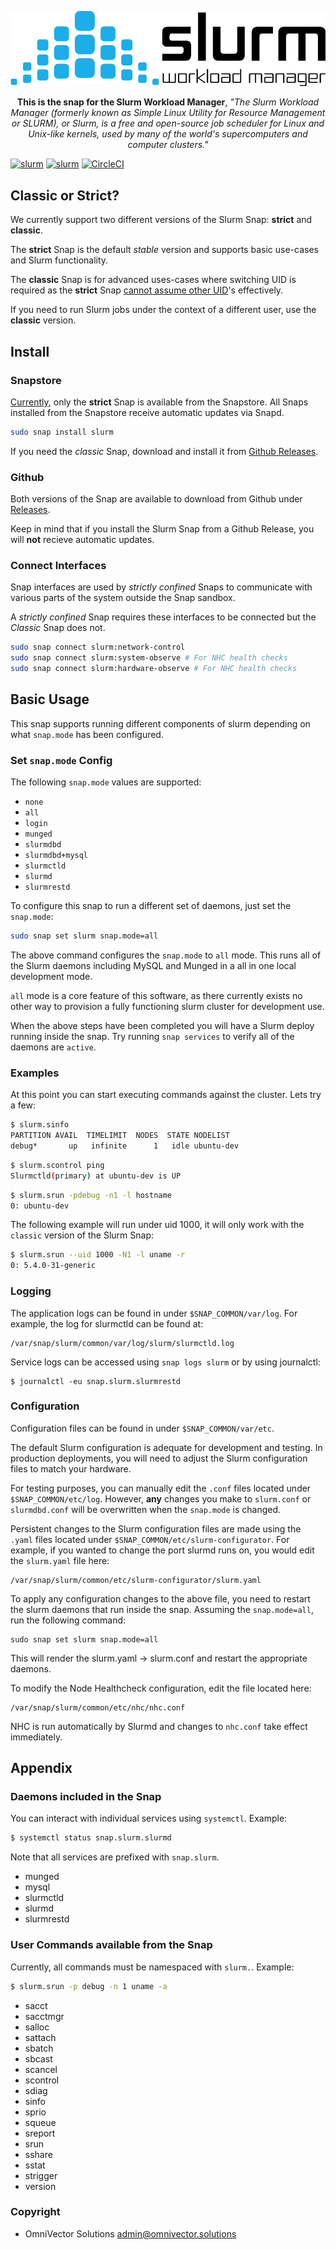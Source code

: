 ![alt text](.github/slurm.png)

<p align="center"><b>This is the snap for the Slurm Workload Manager</b>, <i>"The Slurm Workload Manager (formerly known as Simple Linux Utility for Resource Management or SLURM), or Slurm, is a free and open-source job scheduler for Linux and Unix-like kernels, used by many of the world's supercomputers and computer clusters."</i></p>

<!-- Re-add the section below once we have a delivery method -->
<!-- # Install

    sudo snap install slurm

([Don't have snapd installed?](https://snapcraft.io/docs/core/install))

<p align="center">Built & Published with 💝 by <a href="https://www.omnivector.solutions">OmniVector Solutions</a>.</p> -->

[![slurm](https://snapcraft.io//slurm/badge.svg)](https://snapcraft.io/slurm)
[![slurm](https://snapcraft.io//slurm/trending.svg?name=0)](https://snapcraft.io/slurm)
[![CircleCI](https://circleci.com/gh/omnivector-solutions/snap-slurm.svg?style=svg)](https://circleci.com/gh/omnivector-solutions/snap-slurm)

## Classic or Strict?

We currently support two different versions of the Slurm Snap: **strict** and **classic**.

The **strict** Snap is the default _stable_ version and supports basic use-cases and Slurm functionality.

The **classic** Snap is for advanced uses-cases where switching UID is required as the **strict** Snap [cannot assume other UID](https://forum.snapcraft.io/t/can-a-confined-snap-run-as-a-different-uid-and-or-guid)'s effectively.

If you need to run Slurm jobs under the context of a different user, use the **classic** version.

## Install

### Snapstore

[Currently](https://forum.snapcraft.io/t/request-for-classic-confinement-slurm), only the **strict** Snap is available from the Snapstore. All Snaps installed from the Snapstore receive automatic updates via Snapd.

```bash
sudo snap install slurm
```

If you need the *classic* Snap, download and install it from [Github Releases](https://github.com/omnivector-solutions/snap-slurm/releases).

### Github

Both versions of the Snap are available to download from Github under [Releases](https://github.com/omnivector-solutions/snap-slurm/releases).

Keep in mind that if you install the Slurm Snap from a Github Release, you will **not** recieve automatic updates.

### Connect Interfaces

Snap interfaces are used by _strictly confined_ Snaps to communicate with various parts of the system outside the Snap sandbox.

A _strictly confined_ Snap requires these interfaces to be connected but the _Classic_ Snap does not.

```bash
sudo snap connect slurm:network-control
sudo snap connect slurm:system-observe # For NHC health checks
sudo snap connect slurm:hardware-observe # For NHC health checks
```

## Basic Usage

This snap supports running different components of slurm depending on what `snap.mode` has been configured.

### Set `snap.mode` Config
The following `snap.mode` values are supported:
* `none`
* `all`
* `login`
* `munged`
* `slurmdbd`
* `slurmdbd+mysql`
* `slurmctld`
* `slurmd`
* `slurmrestd`

To configure this snap to run a different set of daemons, just set the `snap.mode`:
```bash
sudo snap set slurm snap.mode=all
```
The above command configures the `snap.mode` to `all` mode. This runs all of the Slurm daemons including MySQL and Munged in a all in one local development mode.

`all` mode is a core feature of this software, as there currently exists no other way to provision a fully functioning slurm cluster for development use.

When the above steps have been completed you will have a Slurm deploy running inside the snap. Try running `snap services` to verify all of the daemons are `active`.

### Examples

At this point you can start executing commands against the cluster. Lets try a few:
```bash
$ slurm.sinfo
PARTITION AVAIL  TIMELIMIT  NODES  STATE NODELIST 
debug*       up   infinite      1   idle ubuntu-dev 
```
```bash
$ slurm.scontrol ping
Slurmctld(primary) at ubuntu-dev is UP
```
```bash
$ slurm.srun -pdebug -n1 -l hostname
0: ubuntu-dev
```

The following example will run under uid 1000, it will only work with the `classic` version of the Slurm Snap:

```bash
$ slurm.srun --uid 1000 -N1 -l uname -r
0: 5.4.0-31-generic
```

### Logging

The application logs can be found in under `$SNAP_COMMON/var/log`. For example, the log for slurmctld can be found at:

    /var/snap/slurm/common/var/log/slurm/slurmctld.log

Service logs can be accessed using `snap logs slurm` or by using journalctl:

    $ journalctl -eu snap.slurm.slurmrestd

### Configuration

Configuration files can be found in under `$SNAP_COMMON/var/etc`.

The default Slurm configuration is adequate for development and testing. In production deployments, you will need to adjust the Slurm configuration files to match your hardware.

For testing purposes, you can manually edit the `.conf` files located under `$SNAP_COMMON/etc/log`. However, **any** changes you make to `slurm.conf` or `slurmdbd.conf` will be overwritten when the `snap.mode` is changed.

Persistent changes to the Slurm configuration files are made using the `.yaml` files located under `$SNAP_COMMON/etc/slurm-configurator`. For example, if you wanted to change the port slurmd runs on, you would edit the `slurm.yaml` file here:

    /var/snap/slurm/common/etc/slurm-configurator/slurm.yaml

To apply any configuration changes to the above file, you need to restart the slurm daemons that run inside the snap. Assuming the `snap.mode=all`, run the following command:

    sudo snap set slurm snap.mode=all

This will render the slurm.yaml -> slurm.conf and restart the appropriate daemons.

To modify the Node Healthcheck configuration, edit the file located here:

    /var/snap/slurm/common/etc/nhc/nhc.conf

NHC is run automatically by Slurmd and changes to `nhc.conf` take effect immediately.

## Appendix

### Daemons included in the Snap

You can interact with individual services using `systemctl`. Example:

```bash
$ systemctl status snap.slurm.slurmd
```

Note that all services are prefixed with `snap.slurm`.

* munged
* mysql
* slurmctld
* slurmd
* slurmrestd

### User Commands available from the Snap

Currently, all commands must be namespaced with `slurm.`. Example:

```bash
$ slurm.srun -p debug -n 1 uname -a
```

* sacct
* sacctmgr
* salloc
* sattach
* sbatch
* sbcast
* scancel
* scontrol
* sdiag
* sinfo
* sprio
* squeue
* sreport
* srun
* sshare
* sstat
* strigger
* version

### Copyright
* OmniVector Solutions <admin@omnivector.solutions>
